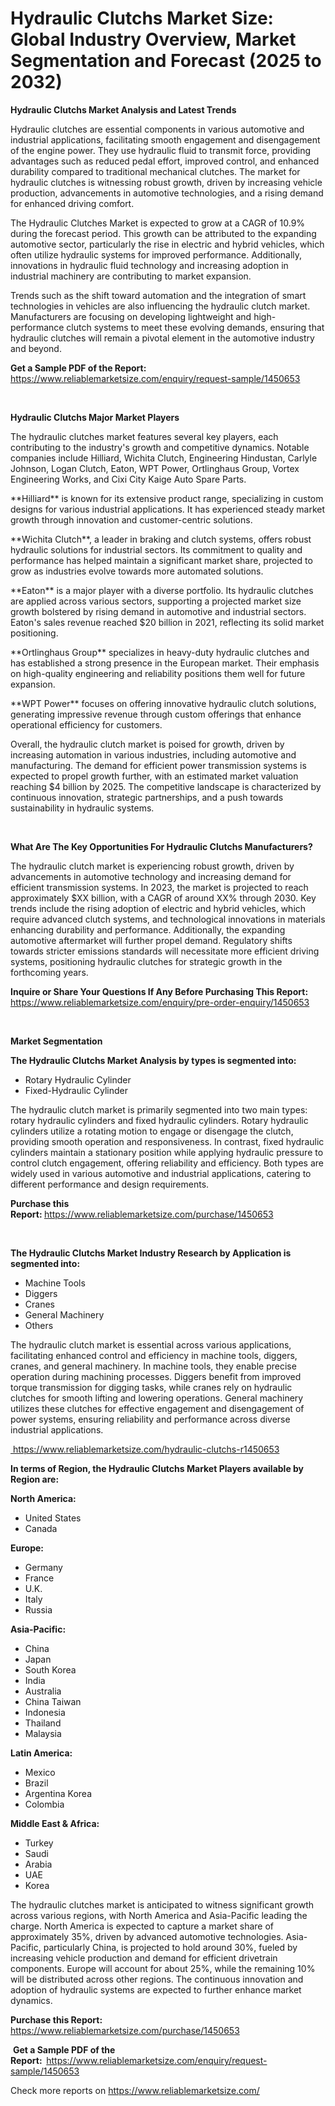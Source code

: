 <p><h1>Hydraulic Clutchs Market Size: Global Industry Overview, Market Segmentation and Forecast (2025 to 2032)</h1></p><p><strong>Hydraulic Clutchs Market Analysis and Latest Trends</strong></p>
<p><p>Hydraulic clutches are essential components in various automotive and industrial applications, facilitating smooth engagement and disengagement of the engine power. They use hydraulic fluid to transmit force, providing advantages such as reduced pedal effort, improved control, and enhanced durability compared to traditional mechanical clutches. The market for hydraulic clutches is witnessing robust growth, driven by increasing vehicle production, advancements in automotive technologies, and a rising demand for enhanced driving comfort.</p><p>The Hydraulic Clutches Market is expected to grow at a CAGR of 10.9% during the forecast period. This growth can be attributed to the expanding automotive sector, particularly the rise in electric and hybrid vehicles, which often utilize hydraulic systems for improved performance. Additionally, innovations in hydraulic fluid technology and increasing adoption in industrial machinery are contributing to market expansion. </p><p>Trends such as the shift toward automation and the integration of smart technologies in vehicles are also influencing the hydraulic clutch market. Manufacturers are focusing on developing lightweight and high-performance clutch systems to meet these evolving demands, ensuring that hydraulic clutches will remain a pivotal element in the automotive industry and beyond.</p></p>
<p><strong>Get a Sample PDF of the Report:&nbsp;</strong> <a href="https://www.reliablemarketsize.com/enquiry/request-sample/1450653?utm_campaign=1836&utm_medium=2&utm_source=Github&utm_content=ia&utm_term=27022025&utm_id=hydraulic-clutchs">https://www.reliablemarketsize.com/enquiry/request-sample/1450653</a></p>
<p>&nbsp;</p>
<p><strong>Hydraulic Clutchs Major Market Players</strong></p>
<p><p>The hydraulic clutches market features several key players, each contributing to the industry's growth and competitive dynamics. Notable companies include Hilliard, Wichita Clutch, Engineering Hindustan, Carlyle Johnson, Logan Clutch, Eaton, WPT Power, Ortlinghaus Group, Vortex Engineering Works, and Cixi City Kaige Auto Spare Parts.</p><p>**Hilliard** is known for its extensive product range, specializing in custom designs for various industrial applications. It has experienced steady market growth through innovation and customer-centric solutions.</p><p>**Wichita Clutch**, a leader in braking and clutch systems, offers robust hydraulic solutions for industrial sectors. Its commitment to quality and performance has helped maintain a significant market share, projected to grow as industries evolve towards more automated solutions.</p><p>**Eaton** is a major player with a diverse portfolio. Its hydraulic clutches are applied across various sectors, supporting a projected market size growth bolstered by rising demand in automotive and industrial sectors. Eaton's sales revenue reached $20 billion in 2021, reflecting its solid market positioning.</p><p>**Ortlinghaus Group** specializes in heavy-duty hydraulic clutches and has established a strong presence in the European market. Their emphasis on high-quality engineering and reliability positions them well for future expansion.</p><p>**WPT Power** focuses on offering innovative hydraulic clutch solutions, generating impressive revenue through custom offerings that enhance operational efficiency for customers. </p><p>Overall, the hydraulic clutch market is poised for growth, driven by increasing automation in various industries, including automotive and manufacturing. The demand for efficient power transmission systems is expected to propel growth further, with an estimated market valuation reaching $4 billion by 2025. The competitive landscape is characterized by continuous innovation, strategic partnerships, and a push towards sustainability in hydraulic systems.</p></p>
<p>&nbsp;</p>
<p><strong>What Are The Key Opportunities For Hydraulic Clutchs Manufacturers?</strong></p>
<p><p>The hydraulic clutch market is experiencing robust growth, driven by advancements in automotive technology and increasing demand for efficient transmission systems. In 2023, the market is projected to reach approximately $XX billion, with a CAGR of around XX% through 2030. Key trends include the rising adoption of electric and hybrid vehicles, which require advanced clutch systems, and technological innovations in materials enhancing durability and performance. Additionally, the expanding automotive aftermarket will further propel demand. Regulatory shifts towards stricter emissions standards will necessitate more efficient driving systems, positioning hydraulic clutches for strategic growth in the forthcoming years.</p></p>
<p><strong>Inquire or Share Your Questions If Any Before Purchasing This Report:</strong> <a href="https://www.reliablemarketsize.com/enquiry/pre-order-enquiry/1450653?utm_campaign=1836&utm_medium=2&utm_source=Github&utm_content=ia&utm_term=27022025&utm_id=hydraulic-clutchs">https://www.reliablemarketsize.com/enquiry/pre-order-enquiry/1450653</a></p>
<p>&nbsp;</p>
<p><strong>Market Segmentation</strong></p>
<p><strong>The Hydraulic Clutchs Market Analysis by types is segmented into:</strong></p>
<p><ul><li>Rotary Hydraulic Cylinder</li><li>Fixed-Hydraulic Cylinder</li></ul></p>
<p><p>The hydraulic clutch market is primarily segmented into two main types: rotary hydraulic cylinders and fixed hydraulic cylinders. Rotary hydraulic cylinders utilize a rotating motion to engage or disengage the clutch, providing smooth operation and responsiveness. In contrast, fixed hydraulic cylinders maintain a stationary position while applying hydraulic pressure to control clutch engagement, offering reliability and efficiency. Both types are widely used in various automotive and industrial applications, catering to different performance and design requirements.</p></p>
<p><strong>Purchase this Report:&nbsp;</strong><a href="https://www.reliablemarketsize.com/purchase/1450653?utm_campaign=1836&utm_medium=2&utm_source=Github&utm_content=ia&utm_term=27022025&utm_id=hydraulic-clutchs">https://www.reliablemarketsize.com/purchase/1450653</a></p>
<p>&nbsp;</p>
<p><strong>The Hydraulic Clutchs Market Industry Research by Application is segmented into:</strong></p>
<p><ul><li>Machine Tools</li><li>Diggers</li><li>Cranes</li><li>General Machinery</li><li>Others</li></ul></p>
<p><p>The hydraulic clutch market is essential across various applications, facilitating enhanced control and efficiency in machine tools, diggers, cranes, and general machinery. In machine tools, they enable precise operation during machining processes. Diggers benefit from improved torque transmission for digging tasks, while cranes rely on hydraulic clutches for smooth lifting and lowering operations. General machinery utilizes these clutches for effective engagement and disengagement of power systems, ensuring reliability and performance across diverse industrial applications.</p></p>
<p><a href="https://www.reliablemarketsize.com/hydraulic-clutchs-r1450653?utm_campaign=1836&utm_medium=2&utm_source=Github&utm_content=ia&utm_term=27022025&utm_id=hydraulic-clutchs">&nbsp;https://www.reliablemarketsize.com/hydraulic-clutchs-r1450653</a></p>
<p><strong>In terms of Region, the Hydraulic Clutchs Market Players available by Region are:</strong></p>
<p>
    <p> <strong> North America: </strong>
        <ul>
            <li>United States</li>
            <li>Canada</li>
        </ul>
        </p> 
    <p> <strong> Europe: </strong>
        <ul>
            <li>Germany</li>
            <li>France</li>
            <li>U.K.</li>
            <li>Italy</li>
            <li>Russia</li>
        </ul>
        </p> 
    <p> <strong> Asia-Pacific: </strong>
        <ul>
            <li>China</li>
            <li>Japan</li>
            <li>South Korea</li>
            <li>India</li>
            <li>Australia</li>
            <li>China Taiwan</li>
            <li>Indonesia</li>
            <li>Thailand</li>
            <li>Malaysia</li>
        </ul>
        </p> 
    <p> <strong> Latin America: </strong>
        <ul>
            <li>Mexico</li>
            <li>Brazil</li>
            <li>Argentina Korea</li>
            <li>Colombia</li>
        </ul>
        </p> 
    <p> <strong> Middle East & Africa: </strong>
        <ul>
            <li>Turkey</li>
            <li>Saudi</li>
            <li>Arabia</li>
            <li>UAE</li>
            <li>Korea</li>
        </ul>
    </p>
    </p>
<p><p>The hydraulic clutches market is anticipated to witness significant growth across various regions, with North America and Asia-Pacific leading the charge. North America is expected to capture a market share of approximately 35%, driven by advanced automotive technologies. Asia-Pacific, particularly China, is projected to hold around 30%, fueled by increasing vehicle production and demand for efficient drivetrain components. Europe will account for about 25%, while the remaining 10% will be distributed across other regions. The continuous innovation and adoption of hydraulic systems are expected to further enhance market dynamics.</p></p>
<p><strong>Purchase this Report: </strong><a href="https://www.reliablemarketsize.com/purchase/1450653?utm_campaign=1836&utm_medium=2&utm_source=Github&utm_content=ia&utm_term=27022025&utm_id=hydraulic-clutchs">https://www.reliablemarketsize.com/purchase/1450653</a></p>
<p>&nbsp;<strong>Get a Sample PDF of the Report:&nbsp;&nbsp;</strong><a href="https://www.reliablemarketsize.com/enquiry/request-sample/1450653?utm_campaign=1836&utm_medium=2&utm_source=Github&utm_content=ia&utm_term=27022025&utm_id=hydraulic-clutchs">https://www.reliablemarketsize.com/enquiry/request-sample/1450653</a></p>
<p><strong></strong></p>
<p>Check more reports on <a href="https://www.reliablemarketsize.com/?utm_campaign=1836&utm_medium=2&utm_source=Github&utm_content=ia&utm_term=27022025&utm_id=hydraulic-clutchs">https://www.reliablemarketsize.com/</a></p>
